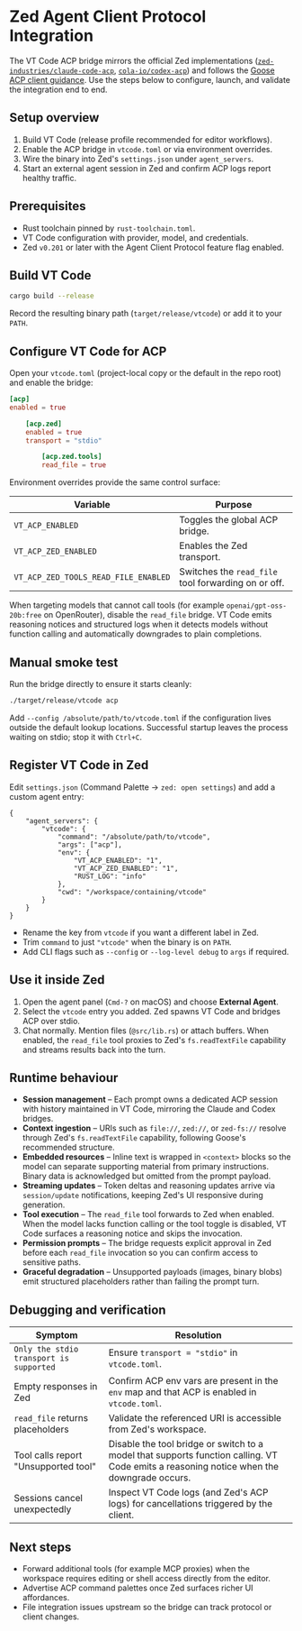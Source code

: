 # Zed Agent Client Protocol Integration

The VT Code ACP bridge mirrors the official Zed implementations
([`zed-industries/claude-code-acp`](https://github.com/zed-industries/claude-code-acp),
[`cola-io/codex-acp`](https://github.com/cola-io/codex-acp)) and follows the
[Goose ACP client guidance](https://block.github.io/goose/docs/guides/acp-clients/). Use the steps
below to configure, launch, and validate the integration end to end.

## Setup overview

1. Build VT Code (release profile recommended for editor workflows).
2. Enable the ACP bridge in `vtcode.toml` or via environment overrides.
3. Wire the binary into Zed's `settings.json` under `agent_servers`.
4. Start an external agent session in Zed and confirm ACP logs report healthy traffic.

## Prerequisites

- Rust toolchain pinned by `rust-toolchain.toml`.
- VT Code configuration with provider, model, and credentials.
- Zed `v0.201` or later with the Agent Client Protocol feature flag enabled.

## Build VT Code

```bash
cargo build --release
```

Record the resulting binary path (`target/release/vtcode`) or add it to your `PATH`.

## Configure VT Code for ACP

Open your `vtcode.toml` (project-local copy or the default in the repo root) and enable the bridge:

```toml
[acp]
enabled = true

    [acp.zed]
    enabled = true
    transport = "stdio"

        [acp.zed.tools]
        read_file = true
```

Environment overrides provide the same control surface:

| Variable | Purpose |
| --- | --- |
| `VT_ACP_ENABLED` | Toggles the global ACP bridge. |
| `VT_ACP_ZED_ENABLED` | Enables the Zed transport. |
| `VT_ACP_ZED_TOOLS_READ_FILE_ENABLED` | Switches the `read_file` tool forwarding on or off. |

When targeting models that cannot call tools (for example `openai/gpt-oss-20b:free` on OpenRouter),
disable the `read_file` bridge. VT Code emits reasoning notices and structured logs when it detects
models without function calling and automatically downgrades to plain completions.

## Manual smoke test

Run the bridge directly to ensure it starts cleanly:

```bash
./target/release/vtcode acp
```

Add `--config /absolute/path/to/vtcode.toml` if the configuration lives outside the default lookup
locations. Successful startup leaves the process waiting on stdio; stop it with `Ctrl+C`.

## Register VT Code in Zed

Edit `settings.json` (Command Palette → `zed: open settings`) and add a custom agent entry:

```jsonc
{
    "agent_servers": {
        "vtcode": {
            "command": "/absolute/path/to/vtcode",
            "args": ["acp"],
            "env": {
                "VT_ACP_ENABLED": "1",
                "VT_ACP_ZED_ENABLED": "1",
                "RUST_LOG": "info"
            },
            "cwd": "/workspace/containing/vtcode"
        }
    }
}
```

- Rename the key from `vtcode` if you want a different label in Zed.
- Trim `command` to just `"vtcode"` when the binary is on `PATH`.
- Add CLI flags such as `--config` or `--log-level debug` to `args` if required.

## Use it inside Zed

1. Open the agent panel (`Cmd-?` on macOS) and choose **External Agent**.
2. Select the `vtcode` entry you added. Zed spawns VT Code and bridges ACP over stdio.
3. Chat normally. Mention files (`@src/lib.rs`) or attach buffers. When enabled, the `read_file`
   tool proxies to Zed's `fs.readTextFile` capability and streams results back into the turn.

## Runtime behaviour

- **Session management** – Each prompt owns a dedicated ACP session with history maintained in VT
  Code, mirroring the Claude and Codex bridges.
- **Context ingestion** – URIs such as `file://`, `zed://`, or `zed-fs://` resolve through Zed's
  `fs.readTextFile` capability, following Goose's recommended structure.
- **Embedded resources** – Inline text is wrapped in `<context>` blocks so the model can separate
  supporting material from primary instructions. Binary data is acknowledged but omitted from the
  prompt payload.
- **Streaming updates** – Token deltas and reasoning updates arrive via `session/update`
  notifications, keeping Zed's UI responsive during generation.
- **Tool execution** – The `read_file` tool forwards to Zed when enabled. When the model lacks
  function calling or the tool toggle is disabled, VT Code surfaces a reasoning notice and skips the
  invocation.
- **Permission prompts** – The bridge requests explicit approval in Zed before each `read_file`
  invocation so you can confirm access to sensitive paths.
- **Graceful degradation** – Unsupported payloads (images, binary blobs) emit structured
  placeholders rather than failing the prompt turn.

## Debugging and verification

| Symptom | Resolution |
| --- | --- |
| `Only the stdio transport is supported` | Ensure `transport = "stdio"` in `vtcode.toml`. |
| Empty responses in Zed | Confirm ACP env vars are present in the `env` map and that ACP is enabled in `vtcode.toml`. |
| `read_file` returns placeholders | Validate the referenced URI is accessible from Zed's workspace. |
| Tool calls report "Unsupported tool" | Disable the tool bridge or switch to a model that supports function calling. VT Code emits a reasoning notice when the downgrade occurs. |
| Sessions cancel unexpectedly | Inspect VT Code logs (and Zed's ACP logs) for cancellations triggered by the client. |

## Next steps

- Forward additional tools (for example MCP proxies) when the workspace requires editing or shell
  access directly from the editor.
- Advertise ACP command palettes once Zed surfaces richer UI affordances.
- File integration issues upstream so the bridge can track protocol or client changes.
